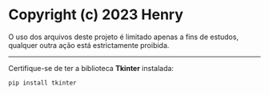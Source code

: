 # Copyright (c) 2023 Henry

O uso dos arquivos deste projeto é limitado apenas a fins de estudos, qualquer outra ação está estrictamente proibida.

---
Certifique-se de ter a biblioteca **Tkinter** instalada:

```bash
pip install tkinter 
```
